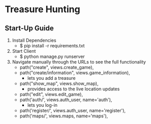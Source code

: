 # Treasure Hunting

## Start-Up Guide

1. Install Dependencies
   - $ pip install -r requirements.txt
2. Start Client
   - $ python manage.py runserver
3. Navigate manually through the URLs to see the full functionality
   - path("create", views.create_game),
   - path("create/information", views.game_information),
      - lets you add a treasure
   - path("show_map", views.show_map),
      - provides access to the live location updates
   - path("edit", views.edit_game),
   - path('auth/', views.auth_user, name='auth'),
      - lets you log-in
   - path('register/', views.auth_user, name='register'),
   - path('maps/', views.maps, name='maps'),

